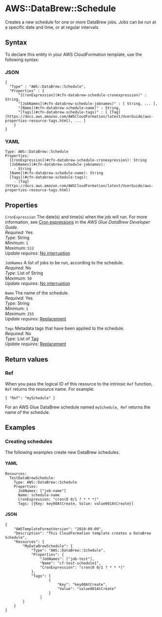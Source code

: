 # AWS::DataBrew::Schedule<a name="aws-resource-databrew-schedule"></a>

Creates a new schedule for one or more DataBrew jobs\. Jobs can be run at a specific date and time, or at regular intervals\.

## Syntax<a name="aws-resource-databrew-schedule-syntax"></a>

To declare this entity in your AWS CloudFormation template, use the following syntax:

### JSON<a name="aws-resource-databrew-schedule-syntax.json"></a>

```
{
  "Type" : "AWS::DataBrew::Schedule",
  "Properties" : {
      "[CronExpression](#cfn-databrew-schedule-cronexpression)" : String,
      "[JobNames](#cfn-databrew-schedule-jobnames)" : [ String, ... ],
      "[Name](#cfn-databrew-schedule-name)" : String,
      "[Tags](#cfn-databrew-schedule-tags)" : [ [Tag](https://docs.aws.amazon.com/AWSCloudFormation/latest/UserGuide/aws-properties-resource-tags.html), ... ]
    }
}
```

### YAML<a name="aws-resource-databrew-schedule-syntax.yaml"></a>

```
Type: AWS::DataBrew::Schedule
Properties: 
  [CronExpression](#cfn-databrew-schedule-cronexpression): String
  [JobNames](#cfn-databrew-schedule-jobnames): 
    - String
  [Name](#cfn-databrew-schedule-name): String
  [Tags](#cfn-databrew-schedule-tags): 
    - [Tag](https://docs.aws.amazon.com/AWSCloudFormation/latest/UserGuide/aws-properties-resource-tags.html)
```

## Properties<a name="aws-resource-databrew-schedule-properties"></a>

`CronExpression`  <a name="cfn-databrew-schedule-cronexpression"></a>
The date\(s\) and time\(s\) when the job will run\. For more information, see [Cron expressions](https://docs.aws.amazon.com/databrew/latest/dg/jobs.cron.html) in the *AWS Glue DataBrew Developer Guide*\.  
*Required*: Yes  
*Type*: String  
*Minimum*: `1`  
*Maximum*: `512`  
*Update requires*: [No interruption](https://docs.aws.amazon.com/AWSCloudFormation/latest/UserGuide/using-cfn-updating-stacks-update-behaviors.html#update-no-interrupt)

`JobNames`  <a name="cfn-databrew-schedule-jobnames"></a>
A list of jobs to be run, according to the schedule\.  
*Required*: No  
*Type*: List of String  
*Maximum*: `50`  
*Update requires*: [No interruption](https://docs.aws.amazon.com/AWSCloudFormation/latest/UserGuide/using-cfn-updating-stacks-update-behaviors.html#update-no-interrupt)

`Name`  <a name="cfn-databrew-schedule-name"></a>
The name of the schedule\.  
*Required*: Yes  
*Type*: String  
*Minimum*: `1`  
*Maximum*: `255`  
*Update requires*: [Replacement](https://docs.aws.amazon.com/AWSCloudFormation/latest/UserGuide/using-cfn-updating-stacks-update-behaviors.html#update-replacement)

`Tags`  <a name="cfn-databrew-schedule-tags"></a>
Metadata tags that have been applied to the schedule\.  
*Required*: No  
*Type*: List of [Tag](https://docs.aws.amazon.com/AWSCloudFormation/latest/UserGuide/aws-properties-resource-tags.html)  
*Update requires*: [Replacement](https://docs.aws.amazon.com/AWSCloudFormation/latest/UserGuide/using-cfn-updating-stacks-update-behaviors.html#update-replacement)

## Return values<a name="aws-resource-databrew-schedule-return-values"></a>

### Ref<a name="aws-resource-databrew-schedule-return-values-ref"></a>

When you pass the logical ID of this resource to the intrinsic `Ref` function, `Ref` returns the resource name\. For example:

 `{ "Ref": "mySchedule" }` 

For an AWS Glue DataBrew schedule named `mySchedule`,  `Ref` returns the name of the schedule\. 

## Examples<a name="aws-resource-databrew-schedule--examples"></a>

### Creating schedules<a name="aws-resource-databrew-schedule--examples--Creating_schedules"></a>

The following examples create new DataBrew schedules\.

#### YAML<a name="aws-resource-databrew-schedule--examples--Creating_schedules--yaml"></a>

```
Resources:
  TestDataBrewSchedule:
    Type: AWS::DataBrew::Schedule
    Properties:
      JobNames: ["job-name"]
      Name: schedule-name
      CronExpression: "cron(0 0/1 ? * * *)"
      Tags: [{Key: key00AtCreate, Value: value001AtCreate}]
```

#### JSON<a name="aws-resource-databrew-schedule--examples--Creating_schedules--json"></a>

```
{
    "AWSTemplateFormatVersion": "2010-09-09",
    "Description": "This CloudFormation template creates a DataBrew Schedule",
    "Resources": {
        "MyDataBrewSchedule": {
            "Type": "AWS::DataBrew::Schedule",
            "Properties": {
                "JobNames": ["job-test"],
                "Name": "cf-test-schedule1",
                "CronExpression": "cron(0 0/1 ? * * *)"
            },
            "Tags": [
                    {
                        "Key": "key00AtCreate",
                        "Value": "value001AtCreate"
                    }
                ]
        }
    }
}
```